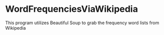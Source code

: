 # WordFrequenciesViaWikipedia
This program utilizes Beautiful Soup to grab the frequency word lists from Wikipedia
